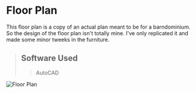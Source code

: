 # Floor Plan
This floor plan is a copy of an actual plan meant to be for a barndominium. So the design of the floor plan isn't totally mine. I've only replicated it and made some minor tweeks in the furniture. 

> ## Software Used
>>
>> AutoCAD

<img src="https://i.ibb.co/PGr0rVG/Screenshot-2024-11-01-11-02-39-AM.png" alt="Floor Plan">
